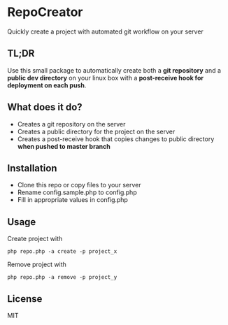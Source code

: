 RepoCreator
=========

Quickly create a project with automated git workflow on your server

TL;DR
-----------

Use this small package to automatically create both a **git repository** and a **public dev directory** on your linux box with a **post-receive hook for deployment on each push**.

What does it do?
-----------

* Creates a git repository on the server
* Creates a public directory for the project on the server
* Creates a post-receive hook that copies changes to public directory **when pushed to master branch**

Installation
--------------

* Clone this repo or copy files to your server
* Rename config.sample.php to config.php
* Fill in appropriate values in config.php

Usage
--------------
Create project with
```
php repo.php -a create -p project_x
```

Remove project with
```
php repo.php -a remove -p project_y
```

License
----

MIT
